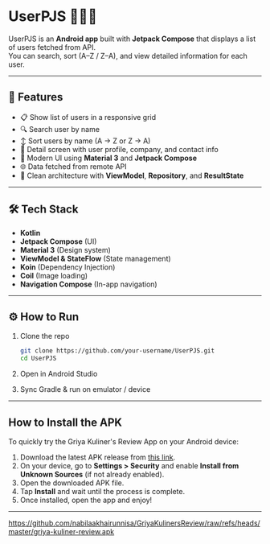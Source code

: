 # UserPJS 👩‍💻📱

UserPJS is an **Android app** built with **Jetpack Compose** that displays a list of users fetched from API.  
You can search, sort (A–Z / Z–A), and view detailed information for each user.

---

## 🚀 Features
- 📋 Show list of users in a responsive grid
- 🔍 Search user by name
- ↕️ Sort users by name (A → Z or Z → A)
- 👤 Detail screen with user profile, company, and contact info
- 🎨 Modern UI using **Material 3** and **Jetpack Compose**
- 🌐 Data fetched from remote API
- 🧪 Clean architecture with **ViewModel**, **Repository**, and **ResultState**

---

## 🛠️ Tech Stack
- **Kotlin**  
- **Jetpack Compose** (UI)  
- **Material 3** (Design system)  
- **ViewModel & StateFlow** (State management)  
- **Koin** (Dependency Injection)  
- **Coil** (Image loading)  
- **Navigation Compose** (In-app navigation)

---

## ⚙️ How to Run
1. Clone the repo
   ```bash
   git clone https://github.com/your-username/UserPJS.git
   cd UserPJS
2. Open in Android Studio

3. Sync Gradle & run on emulator / device
   
---

## How to Install the APK
To quickly try the Griya Kuliner's Review App on your Android device:
1. Download the latest APK release from [this link](https://github.com/nabilaakhairunnisa/pjsusers/raw/refs/heads/master/PJSUsers.apk).
2. On your device, go to **Settings > Security** and enable **Install from Unknown Sources** (if not already enabled).
3. Open the downloaded APK file.
4. Tap **Install** and wait until the process is complete.
5. Once installed, open the app and enjoy!

---

https://github.com/nabilaakhairunnisa/GriyaKulinersReview/raw/refs/heads/master/griya-kuliner-review.apk
